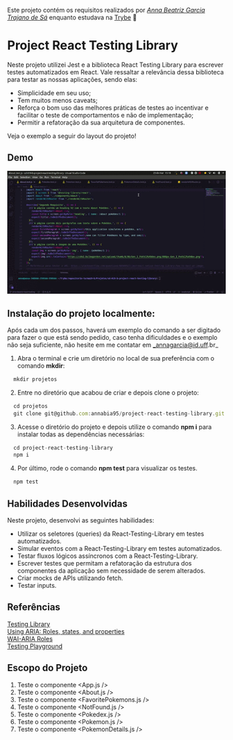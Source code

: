 Este projeto contém os requisitos realizados por _[Anna Beatriz Garcia Trajano de Sá](www.linkedin.com/in/anna-beatriz-trajano-de-sá)_ enquanto estudava na [Trybe](https://www.betrybe.com/) :rocket:

# Project React Testing Library

Neste projeto utilizei Jest e a biblioteca React Testing Library para escrever testes automatizados em React. Vale ressaltar a relevância dessa biblioteca para testar as nossas aplicações, sendo elas: 

 - Simplicidade em seu uso;
 - Tem muitos menos caveats;
 - Reforça o bom uso das melhores práticas de testes ao incentivar e facilitar o teste de comportamentos e não de implementação;
 - Permitir a refatoração da sua arquitetura de componentes.

Veja o exemplo a seguir do layout do projeto!

## Demo

![Demo](img/video.gif)

## Instalação do projeto localmente:
 
Após cada um dos passos, haverá um exemplo do comando a ser digitado para fazer o que está sendo pedido, caso tenha dificuldades e o exemplo não seja suficiente, não hesite em me contatar em _annagarcia@id.uff.br_ 

1. Abra o terminal e crie um diretório no local de sua preferência com o comando **mkdir**:
```javascript
  mkdir projetos
```

2. Entre no diretório que acabou de criar e depois clone o projeto:
```javascript
  cd projetos
  git clone git@github.com:annabia95/project-react-testing-library.git
```

3. Acesse o diretório do projeto e depois utilize o comando **npm i** para instalar todas as dependências necessárias:
```javascript
  cd project-react-testing-library
  npm i
```

4. Por último, rode o comando **npm test** para visualizar os testes.

```javascript
  npm test
```

## Habilidades Desenvolvidas

Neste projeto, desenvolvi as seguintes habilidades:

 - Utilizar os seletores (queries) da React-Testing-Library em testes automatizados.
 - Simular eventos com a React-Testing-Library em testes automatizados.
 - Testar fluxos lógicos assíncronos com a React-Testing-Library.
 - Escrever testes que permitam a refatoração da estrutura dos componentes da aplicação sem necessidade de serem alterados.
 - Criar mocks de APIs utilizando fetch.
 - Testar inputs.
 
 ## Referências
 [Testing Library](https://lnkd.in/dG4zQgPw)<br>
 [Using ARIA: Roles, states, and properties](https://lnkd.in/duKD5uCh)<br>
 [WAI-ARIA Roles](https://lnkd.in/dcWpzhmz)<br>
 [Testing Playground](https://lnkd.in/dRgde8-x)<br>

## Escopo do Projeto

1. Teste o componente <App.js />
2. Teste o componente <About.js />
3. Teste o componente <FavoritePokemons.js />
4. Teste o componente <NotFound.js />
5. Teste o componente <Pokedex.js />
6. Teste o componente <Pokemon.js />
7. Teste o componente <PokemonDetails.js />
